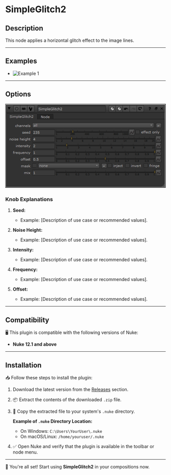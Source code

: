 # SimpleGlitch2

## Description
This node applies a horizontal glitch effect to the image lines.

---

## Examples

- ![Example 1](assets/glitch_example1.gif)

---

## Options

![Plugin Options](assets/plugin_knobs.png)

### Knob Explanations
1. **Seed:**
   - Example: [Description of use case or recommended values].

2. **Noise Height:**
   - Example: [Description of use case or recommended values].

3. **Intensity:**
   - Example: [Description of use case or recommended values].

4. **Frequency:**
   - Example: [Description of use case or recommended values].

4. **Offset:**
   - Example: [Description of use case or recommended values].

---

## Compatibility
🖥️ This plugin is compatible with the following versions of Nuke:

- **Nuke 12.1 and above**

---

## Installation
📥 Follow these steps to install the plugin:

1. Download the latest version from the [Releases](https://github.com/youruser/ProjectName/releases) section.
2. 📦 Extract the contents of the downloaded `.zip` file.
3. 📂 Copy the extracted file to your system's `.nuke` directory.

   **Example of `.nuke` Directory Location:**
   - On Windows: `C:\Users\YourUser\.nuke`
   - On macOS/Linux: `/home/youruser/.nuke`

4. ✅ Open Nuke and verify that the plugin is available in the toolbar or node menu.

---

🚀 You're all set! Start using **SimpleGlitch2** in your compositions now.
